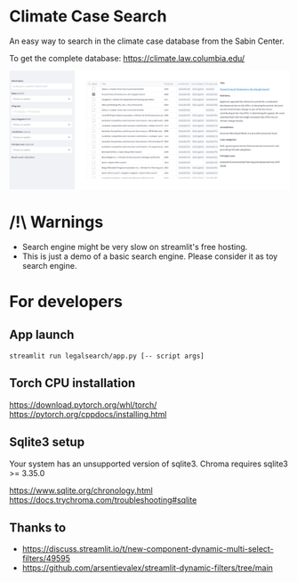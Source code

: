 # Climate Case Search

An easy way to search in the climate case database from the Sabin Center.

To get the complete database: https://climate.law.columbia.edu/

![App Screenshot](artefacts/streamlit-searchengine.png)

# /!\ Warnings
* Search engine might be very slow on streamlit's free hosting.
* This is just a demo of a basic search engine. Please consider it as toy search engine.

# For developers

## App launch
```
streamlit run legalsearch/app.py [-- script args]
```

## Torch CPU installation

https://download.pytorch.org/whl/torch/
https://pytorch.org/cppdocs/installing.html

## Sqlite3 setup

Your system has an unsupported version of sqlite3. Chroma requires sqlite3 >= 3.35.0

https://www.sqlite.org/chronology.html
https://docs.trychroma.com/troubleshooting#sqlite

## Thanks to
* https://discuss.streamlit.io/t/new-component-dynamic-multi-select-filters/49595
* https://github.com/arsentievalex/streamlit-dynamic-filters/tree/main

